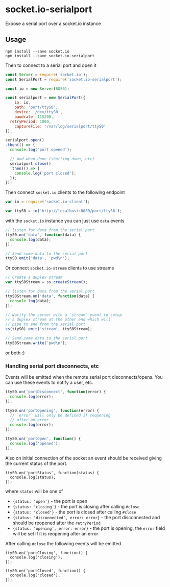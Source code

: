 # socket.io-serialport

Expose a serial port over a socket.io instance

## Usage

```
npm install --save socket.io
npm install --save socket.io-serialport
```

Then to connect to a serial port and open it

```javascript
const Server = require('socket.io');
const SerialPort = require('socket.io-serialport');

const io = new Server(8080);

const serialport = new SerialPort({
	io: io,
	path: 'port/ttyS0',
	device: '/dev/ttyS0',
	baudrate: 115200,
  retryPeriod: 1000,
	captureFile: '/var/log/serialport/ttyS0'
});

serialport.open()
.then(() => {
  console.log('port opened');

  // And when done (shutting down, etc)
  serialport.close()
  .then(() => {
    console.log('port closed');
  });
});
```

Then connect `socket.io` clients to the following endpoint

```javascript
var io = require('socket.io-client');

var ttyS0 = io('http://localhost:8080/port/ttyS0');
```

with the `socket.io` instance you can just use `data` events

```javascript
// listen for data from the serial port
ttyS0.on('data', function(data) {
  console.log(data);
});

// Send some data to the serial port
ttyS0.emit('data', 'pwd\n');
```

Or connect `socket.io-stream` clients to use streams

```javascript
// Create a duplex stream
var ttyS0Stream = ss.createStream();

// listen for data from the serial port
ttyS0Stream.on('data', function(data) {
  console.log(data);
});

// Notify the server with a `stream` event to setup
// a duplex stream at the other end which will
// pipe to and from the serial port
ss(ttyS0).emit('stream', ttyS0Stream);

// Send some data to the serial port
ttyS0Stream.write('pwd\n');
```

or both :)

### Handling serial port disconnects, etc

Events will be emitted when the remote serial port disconnects/opens. You can use these events to notify a user, etc.

```javascript
ttyS0.on('portDisconnect', function(error) {
  console.log(error);
});

ttyS0.on('portOpening', function(error) {
  // `error` will only be defined if reopening
  // after an error
  console.log(error);
});

ttyS0.on('portOpen', function() {
  console.log('opened');
});
```

Also on initial connection of the socket an event should be received giving the current status of the port.

```
ttyS0.on('portStatus', function(status) {
  console.log(status);
});
```

where `status` will be one of

- `{status: 'open'}` - the port is open
- `{status: 'closing'}` - the port is closing after calling `#close`
- `{status: 'closed'}` - the port is closed after calling `#close`
- `{status: 'disconnected', error: error}` - the port disconnected and should be reopened after the `retryPeriod`
- `{status: 'opening', error: error}` - the port is opening, the `error` field will be set if it is reopening after an error

After calling `#close` the following events will be emitted

```
ttyS0.on('portClosing', function() {
  console.log('closing');
});

ttyS0.on('portClosed', function() {
  console.log('closed');
});
```
